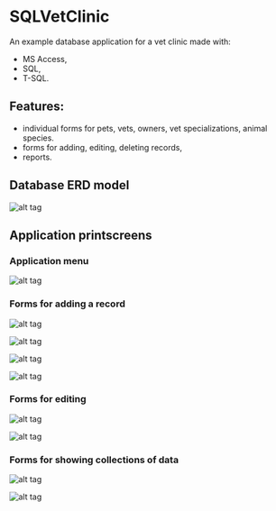 # SQLVetClinic
An example database application for a vet clinic made with:
- MS Access,
- SQL,
- T-SQL.

## Features:
- individual forms for pets, vets, owners, vet specializations, animal species. 
- forms for adding, editing, deleting records,
- reports.

## Database ERD model

![alt tag](https://github.com/marta-krzyk-dev/SQLVetClinic/blob/master/Printscreens/erd_weterynaria.png?raw=true)

## Application printscreens

### Application menu
![alt tag](https://github.com/marta-krzyk-dev/SQLVetClinic/blob/master/Printscreens/menu.png?raw=true)

### Forms for adding a record

![alt tag](https://github.com/marta-krzyk-dev/SQLVetClinic/blob/master/Printscreens/dodaj_gat.png?raw=true)

![alt tag](https://github.com/marta-krzyk-dev/SQLVetClinic/blob/master/Printscreens/dodaj_miejsc%202.png?raw=true)

![alt tag](https://github.com/marta-krzyk-dev/SQLVetClinic/blob/master/Printscreens/dodaj_spec%202.png?raw=true)

![alt tag](https://github.com/marta-krzyk-dev/SQLVetClinic/blob/master/Printscreens/dodaj_wiz.png?raw=true)

### Forms for editing

![alt tag](https://github.com/marta-krzyk-dev/SQLVetClinic/blob/master/Printscreens/edytuj_wet.png?raw=true)

![alt tag](https://github.com/marta-krzyk-dev/SQLVetClinic/blob/master/Printscreens/edytuj_wlas.png?raw=true)

### Forms for showing collections of data

![alt tag](https://github.com/marta-krzyk-dev/SQLVetClinic/blob/master/Printscreens/pokaz_pac.png?raw=true)

![alt tag](https://github.com/marta-krzyk-dev/SQLVetClinic/blob/master/Printscreens/pokaz_wiz.png?raw=true)



